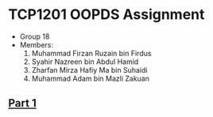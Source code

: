 # TCP1201 OOPDS Assignment
- Group 18
- Members:
  1. Muhammad Firzan Ruzain bin Firdus
  2. Syahir Nazreen bin Abdul Hamid
  3. Zharfan Mirza Hafiy Ma bin Suhaidi
  4. Muhammad Adam bin Mazli Zakuan
## [Part 1](https://github.com/firzanruzain/TCP1201-OOPDS-G18/blob/main/PART1.md#part-1)
